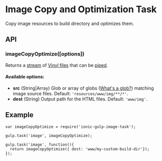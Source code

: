# Image Copy and Optimization Task
Copy image resources to build directory and optimizes them.

## API

### imageCopyOptimize([options])

Returns a [stream](http://nodejs.org/api/stream.html) of [Vinyl files](https://github.com/wearefractal/vinyl-fs)
that can be [piped](http://nodejs.org/api/stream.html#stream_readable_pipe_destination_options).

#### Available options:
- **src** (String|Array) Glob or array of globs ([What's a glob?](https://github.com/isaacs/node-glob#glob-primer)) matching image source files. Default: `'resources/www/img/**/*'`.
- **dest** (String) Output path for the HTML files. Default: `'www/img'`.

## Example

```
var imageCopyOptimize = require('ionic-gulp-image-task');

gulp.task('image', imageCopyOptimize);

gulp.task('image', function(){
  return imageCopyOptimize({ dest: 'www/my-custom-build-dir'});
});
```
